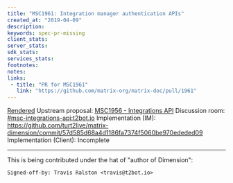 ```yaml
---
title: "MSC1961: Integration manager authentication APIs"
created_at: "2019-04-09"
description:
keywords: spec-pr-missing
client_stats:
server_stats:
sdk_stats:
services_stats:
footnotes:
notes:
links:
 - title: "PR for MSC1961"
   link: "https://github.com/matrix-org/matrix-doc/pull/1961"
---
```

[Rendered](https://github.com/matrix-org/matrix-doc/blob/master/proposals/1961-integrations-auth.md)
Upstream proposal: [MSC1956 - Integrations API](https://github.com/matrix-org/matrix-doc/pull/1956)
Discussion room: [#msc-integrations-api:t2bot.io](https://matrix.to/#/#msc-integrations-api:t2bot.io)
Implementation (IM): https://github.com/turt2live/matrix-dimension/commit/57d585d68a4d1186fa7374f5060be970ededed09
Implementation (Client): Incomplete

----

This is being contributed under the hat of "author of Dimension":
```
Signed-off-by: Travis Ralston <travis@t2bot.io>
```
